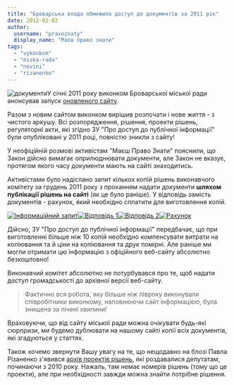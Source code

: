 ```yaml
---
title: "Броварська влада обмежила доступ до документів за 2011 рік"
date: 2012-02-02
author: 
  username: "pravoznaty"
  display_name: "Маєш право знати"
tags: 
  - "vykonkom"
  - "miska-rada"
  - "novini"
  - "rizanenko"
---
```


![](https://mpz.brovary.org/wp-content/uploads/2012/02/документи.jpg "документи")У січні 2011 року виконком Броварської міської ради анонсував запуск [оновленого сайту](https://brovary-rada.gov.ua/ "Сайт Броварської міської ради").

Разом з новим сайтом виконком вирішив розпочати і нове життя - з чистого аркушу. Всі розпорядження, рішення, проекти рішень, регуляторні акти, які згідно ЗУ "Про доступ до публічної інформації" були опубліковані у 2011 році, повністю зникли з сайту! <!--more-->

У неофіційній розмові активістам "Маєш Право Знати" пояснили, що Закон дійсно вимагає оприлюднювати документи, але Закон не вказує, протягом якого часу документи мають на сайті знаходитись.

Активістами було надіслано запит кількох копій рішень виконавчого комітету за грудень 2011 року з проханням надати документи **шляхом публікації рішень на сайті** (як це було раніше). У відповідь замість документів - рахунок, який необхідно сплатити для виготовлення копій.

[![](https://mpz.brovary.org/wp-content/uploads/2012/02/Інформаційний-запит.jpg "Інформаційний запит")](https://mpz.brovary.org/wp-content/uploads/2012/02/Інформаційний-запит.jpg)[![](https://mpz.brovary.org/wp-content/uploads/2012/02/Відповідь-1.jpg "Відповідь 1")](https://mpz.brovary.org/wp-content/uploads/2012/02/Відповідь-1.jpg)[![](https://mpz.brovary.org/wp-content/uploads/2012/02/Відповідь-2.jpg "Відповідь 2")](https://mpz.brovary.org/wp-content/uploads/2012/02/Відповідь-2.jpg)[![](https://mpz.brovary.org/wp-content/uploads/2012/02/Рахунок.jpg "Рахунок")](https://mpz.brovary.org/wp-content/uploads/2012/02/Рахунок.jpg)

Дійсно, ЗУ "Про доступ до публічної інформації" передбачає, що при виготовленні більше ніж 10 копій необхідно компенсувати витрати на копіювання та й ціни на копіювання та друк помірні. Але раніше ми могли отримати цю інформацію з офіційного веб-сайту абсолютно безкоштовно!

Виконавчий комітет абсолютно не потурбувався про те, щоб надати доступ громадськості до архівної версії веб-сайту.

> Фактично вся робота, яку більше ніж півроку виконували співробітники виконкому, наповнюючи сайт інформацією, була знищена за лічені хвилини!

Враховуючи, що від сайту міської ради можна очікувати будь-які сюрпризи, ми будемо дублювати на нашому сайті копії всіх документів, які згадуються у статтях.

Також хочемо звернути Вашу увагу на те, що нещодавно на блозі Павла Різаненко з'явився [архів проектів рішень](http://rizanenko.org/dokumenty-2 "Архів документів - Павло Різаненко"), які роздавалися депутатам, починаючи з 2010 року. Нажаль, там немає номерів рішень (тому що це проекти), але при необхідності завжди можна знайти потрібне рішення.
